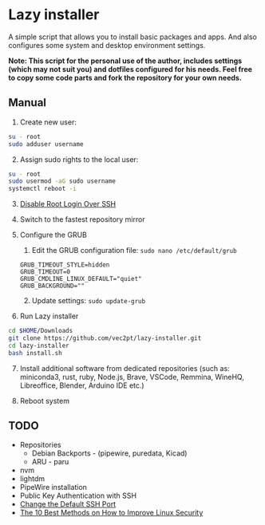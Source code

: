 # Lazy installer

A simple script that allows you to install basic packages and apps. And also configures some system and desktop environment settings.

**Note: This script for the personal use of the author, includes settings (which may not suit you) and dotfiles configured for his needs. Feel free to copy some code parts and fork the repository for your own needs.**

## Manual

1. Create new user:
```bash
su - root
sudo adduser username
```
2. Assign sudo rights to the local user:
```bash
su - root
sudo usermod -aG sudo username
systemctl reboot -i
```
3. [Disable Root Login Over SSH](https://www.howtogeek.com/828538/how-and-why-to-disable-root-login-over-ssh-on-linux/)
4. Switch to the fastest repository mirror
5. Configure the GRUB
    1. Edit the GRUB configuration file: `sudo nano /etc/default/grub`

    ```
    GRUB_TIMEOUT_STYLE=hidden
    GRUB_TIMEOUT=0
    GRUB_CMDLINE_LINUX_DEFAULT="quiet"
    GRUB_BACKGROUND=""
    ```
    2. Update settings: `sudo update-grub`

6. Run Lazy installer

```bash
cd $HOME/Downloads
git clone https://github.com/vec2pt/lazy-installer.git
cd lazy-installer
bash install.sh
```

7. Install additional software from dedicated repositories (such as: miniconda3, rust, ruby, Node.js, Brave, VSCode, Remmina, WineHQ, Libreoffice, Blender, Arduino IDE etc.)

8. Reboot system


## TODO
- Repositories
    - Debian Backports - (pipewire, puredata, Kicad)
    - ARU - paru
- nvm
- lightdm
- PipeWire installation
- Public Key Authentication with SSH
- [Change the Default SSH Port](https://linuxhandbook.com/change-ssh-port/)
- [The 10 Best Methods on How to Improve Linux Security](https://sensorstechforum.com/10-best-methods-improve-linux-security/)
